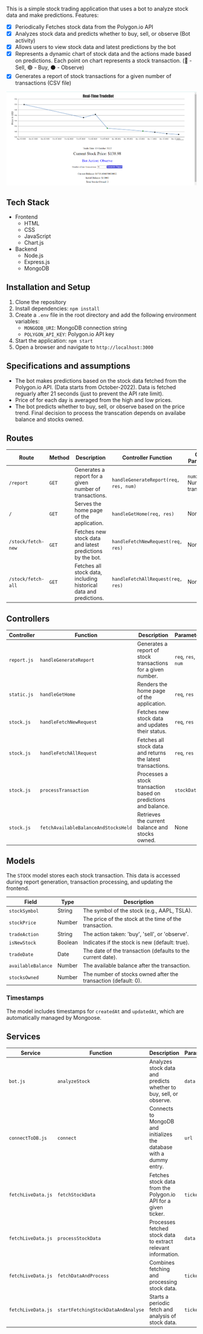 This is a simple stock trading application that uses a bot to analyze stock data and make predictions. 
Features:
- [x] Periodically Fetches stock data from the Polygon.io API
- [x] Analyzes stock data and predicts whether to buy, sell, or observe (Bot activity)
- [x] Allows users to view stock data and latest predictions by the bot
- [x] Represents a dynamic chart of stock data and the actions made based on predictions. Each point on chart represents a stock transaction. (:red_circle: - Sell, :green_circle: - Buy, :black_circle: - Observe)
- [x] Generates a report of stock transactions for a given number of transactions (CSV file)

![Real-Time TradeBot](./images/trade-bot-screenshot.png)

## Tech Stack
- Frontend
  - HTML
  - CSS
  - JavaScript
  - Chart.js
- Backend
  - Node.js
  - Express.js
  - MongoDB

## Installation and Setup
1. Clone the repository
2. Install dependencies: `npm install`
3. Create a `.env` file in the root directory and add the following environment variables:
   - `MONGODB_URI`: MongoDB connection string
   - `POLYGON_API_KEY`: Polygon.io API key
4. Start the application: `npm start`
5. Open a browser and navigate to `http://localhost:3000`

## Specifications and assumptions
- The bot makes predictions based on the stock data fetched from the Polygon.io API. (Data starts from October-2022). Data is fetched reguarly after 21 seconds (just to prevent the API rate limit).
- Price of for each day is averaged from the high and low prices.
- The bot predicts whether to buy, sell, or observe based on the price trend. Final decision to process the transcation depends on availabe balance and stocks owned.

## Routes
| Route              | Method | Description                                                      | Controller Function                         | Query Parameters             |
|--------------------|--------|------------------------------------------------------------------|--------------------------------------------|------------------------------|
| `/report`          | `GET`  | Generates a report for a given number of transactions.           | `handleGenerateReport(req, res, num)`      | `num`: Number of transactions |
| `/`                | `GET`  | Serves the home page of the application.                         | `handleGetHome(req, res)`                  | None                         |
| `/stock/fetch-new` | `GET`  | Fetches new stock data and latest predictions by the bot.        | `handleFetchNewRequest(req, res)`          | None                         |
| `/stock/fetch-all` | `GET`  | Fetches all stock data, including historical data and predictions.| `handleFetchAllRequest(req, res)`          | None                         |

## Controllers

| Controller      | Function                     | Description                                                      | Parameters                     | Return                            |
|------------------|------------------------------|------------------------------------------------------------------|--------------------------------|-----------------------------------|
| `report.js`      | `handleGenerateReport`       | Generates a report of stock transactions for a given number.     | `req`, `res`, `num`           | CSV file containing transaction data |
| `static.js`      | `handleGetHome`              | Renders the home page of the application.                        | `req`, `res`                  | Renders the home view            |
| `stock.js`       | `handleFetchNewRequest`      | Fetches new stock data and updates their status.                | `req`, `res`                  | JSON with new stock data         |
| `stock.js`       | `handleFetchAllRequest`      | Fetches all stock data and returns the latest transactions.      | `req`, `res`                  | JSON with all stock data         |
| `stock.js`       | `processTransaction`         | Processes a stock transaction based on predictions and balance.  | `stockData`                   | Creates a new stock entry in DB  |
| `stock.js`       | `fetchAvailableBalanceAndStocksHeld` | Retrieves the current balance and stocks owned.              | None                           | Object with balance and stocks    |


## Models
The `STOCK` model stores each stock transaction. This data is accessed during report generation, transaction processing, and updating the frontend.

| Field              | Type     | Description                                      |
|--------------------|----------|--------------------------------------------------|
| `stockSymbol`      | String   | The symbol of the stock (e.g., AAPL, TSLA).    |
| `stockPrice`       | Number   | The price of the stock at the time of the transaction. |
| `tradeAction`      | String   | The action taken: 'buy', 'sell', or 'observe'.  |
| `isNewStock`       | Boolean  | Indicates if the stock is new (default: true).  |
| `tradeDate`        | Date     | The date of the transaction (defaults to the current date). |
| `availableBalance`  | Number   | The available balance after the transaction.     |
| `stocksOwned`      | Number   | The number of stocks owned after the transaction (default: 0). |

### Timestamps
The model includes timestamps for `createdAt` and `updatedAt`, which are automatically managed by Mongoose.



## Services

| Service             | Function                            | Description                                                      | Parameters                 | Return                                    |
|---------------------|-------------------------------------|------------------------------------------------------------------|----------------------------|-------------------------------------------|
| `bot.js`            | `analyzeStock`                      | Analyzes stock data and predicts whether to buy, sell, or observe. | `data`                     | Prediction string ('buy', 'sell', or 'observe') |
| `connectToDB.js`    | `connect`                           | Connects to MongoDB and initializes the database with a dummy entry. | `url`                      | Promise that resolves when connected or rejects on error |
| `fetchLiveData.js`  | `fetchStockData`                   | Fetches stock data from the Polygon.io API for a given ticker.  | `ticker`                   | Stock data object from the API or null on error |
| `fetchLiveData.js`  | `processStockData`                 | Processes fetched stock data to extract relevant information.    | `data`                     | Processed result object or default 'N/A' object |
| `fetchLiveData.js`  | `fetchDataAndProcess`              | Combines fetching and processing stock data.                     | `ticker`                   | Result object from processing function    |
| `fetchLiveData.js`  | `startFetchingStockDataAndAnalyse` | Starts a periodic fetch and analysis of stock data.              | `ticker`                   | None (initiates a setInterval function)  |

